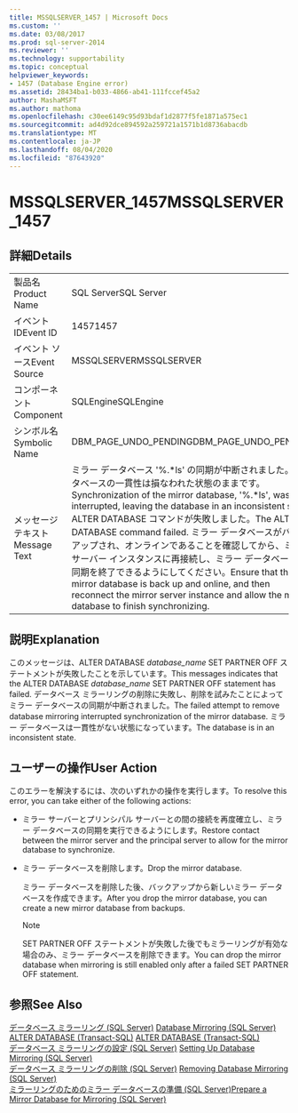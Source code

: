 ```yaml
---
title: MSSQLSERVER_1457 | Microsoft Docs
ms.custom: ''
ms.date: 03/08/2017
ms.prod: sql-server-2014
ms.reviewer: ''
ms.technology: supportability
ms.topic: conceptual
helpviewer_keywords:
- 1457 (Database Engine error)
ms.assetid: 28434ba1-b033-4866-ab41-111fccef45a2
author: MashaMSFT
ms.author: mathoma
ms.openlocfilehash: c30ee6149c95d93bdaf1d2877f5fe1871a575ec1
ms.sourcegitcommit: ad4d92dce894592a259721a1571b1d8736abacdb
ms.translationtype: MT
ms.contentlocale: ja-JP
ms.lasthandoff: 08/04/2020
ms.locfileid: "87643920"
---
```

# <a name="mssqlserver_1457"></a><span data-ttu-id="9f409-102">MSSQLSERVER_1457</span><span class="sxs-lookup"><span data-stu-id="9f409-102">MSSQLSERVER_1457</span></span>
    
## <a name="details"></a><span data-ttu-id="9f409-103">詳細</span><span class="sxs-lookup"><span data-stu-id="9f409-103">Details</span></span>  
  
|||  
|-|-|  
|<span data-ttu-id="9f409-104">製品名</span><span class="sxs-lookup"><span data-stu-id="9f409-104">Product Name</span></span>|<span data-ttu-id="9f409-105">SQL Server</span><span class="sxs-lookup"><span data-stu-id="9f409-105">SQL Server</span></span>|  
|<span data-ttu-id="9f409-106">イベント ID</span><span class="sxs-lookup"><span data-stu-id="9f409-106">Event ID</span></span>|<span data-ttu-id="9f409-107">1457</span><span class="sxs-lookup"><span data-stu-id="9f409-107">1457</span></span>|  
|<span data-ttu-id="9f409-108">イベント ソース</span><span class="sxs-lookup"><span data-stu-id="9f409-108">Event Source</span></span>|<span data-ttu-id="9f409-109">MSSQLSERVER</span><span class="sxs-lookup"><span data-stu-id="9f409-109">MSSQLSERVER</span></span>|  
|<span data-ttu-id="9f409-110">コンポーネント</span><span class="sxs-lookup"><span data-stu-id="9f409-110">Component</span></span>|<span data-ttu-id="9f409-111">SQLEngine</span><span class="sxs-lookup"><span data-stu-id="9f409-111">SQLEngine</span></span>|  
|<span data-ttu-id="9f409-112">シンボル名</span><span class="sxs-lookup"><span data-stu-id="9f409-112">Symbolic Name</span></span>|<span data-ttu-id="9f409-113">DBM_PAGE_UNDO_PENDING</span><span class="sxs-lookup"><span data-stu-id="9f409-113">DBM_PAGE_UNDO_PENDING</span></span>|  
|<span data-ttu-id="9f409-114">メッセージ テキスト</span><span class="sxs-lookup"><span data-stu-id="9f409-114">Message Text</span></span>|<span data-ttu-id="9f409-115">ミラー データベース '%.\*ls' の同期が中断されました。データベースの一貫性は損なわれた状態のままです。</span><span class="sxs-lookup"><span data-stu-id="9f409-115">Synchronization of the mirror database, '%.\*ls', was interrupted, leaving the database in an inconsistent state.</span></span> <span data-ttu-id="9f409-116">ALTER DATABASE コマンドが失敗しました。</span><span class="sxs-lookup"><span data-stu-id="9f409-116">The ALTER DATABASE command failed.</span></span> <span data-ttu-id="9f409-117">ミラー データベースがバックアップされ、オンラインであることを確認してから、ミラー サーバー インスタンスに再接続し、ミラー データベースで同期を終了できるようにしてください。</span><span class="sxs-lookup"><span data-stu-id="9f409-117">Ensure that the mirror database is back up and online, and then reconnect the mirror server instance and allow the mirror database to finish synchronizing.</span></span>|  
  
## <a name="explanation"></a><span data-ttu-id="9f409-118">説明</span><span class="sxs-lookup"><span data-stu-id="9f409-118">Explanation</span></span>  
 <span data-ttu-id="9f409-119">このメッセージは、ALTER DATABASE *database_name* SET PARTNER OFF ステートメントが失敗したことを示しています。</span><span class="sxs-lookup"><span data-stu-id="9f409-119">This messages indicates that the ALTER DATABASE *database_name* SET PARTNER OFF statement has failed.</span></span> <span data-ttu-id="9f409-120">データベース ミラーリングの削除に失敗し、削除を試みたことによってミラー データベースの同期が中断されました。</span><span class="sxs-lookup"><span data-stu-id="9f409-120">The failed attempt to remove database mirroring interrupted synchronization of the mirror database.</span></span> <span data-ttu-id="9f409-121">ミラー データベースは一貫性がない状態になっています。</span><span class="sxs-lookup"><span data-stu-id="9f409-121">The database is in an inconsistent state.</span></span>  
  
## <a name="user-action"></a><span data-ttu-id="9f409-122">ユーザーの操作</span><span class="sxs-lookup"><span data-stu-id="9f409-122">User Action</span></span>  
 <span data-ttu-id="9f409-123">このエラーを解決するには、次のいずれかの操作を実行します。</span><span class="sxs-lookup"><span data-stu-id="9f409-123">To resolve this error, you can take either of the following actions:</span></span>  
  
-   <span data-ttu-id="9f409-124">ミラー サーバーとプリンシパル サーバーとの間の接続を再度確立し、ミラー データベースの同期を実行できるようにします。</span><span class="sxs-lookup"><span data-stu-id="9f409-124">Restore contact between the mirror server and the principal server to allow for the mirror database to synchronize.</span></span>  
  
-   <span data-ttu-id="9f409-125">ミラー データベースを削除します。</span><span class="sxs-lookup"><span data-stu-id="9f409-125">Drop the mirror database.</span></span>  
  
     <span data-ttu-id="9f409-126">ミラー データベースを削除した後、バックアップから新しいミラー データベースを作成できます。</span><span class="sxs-lookup"><span data-stu-id="9f409-126">After you drop the mirror database, you can create a new mirror database from backups.</span></span>  
  
    > [!NOTE]  
    >  <span data-ttu-id="9f409-127">SET PARTNER OFF ステートメントが失敗した後でもミラーリングが有効な場合のみ、ミラー データベースを削除できます。</span><span class="sxs-lookup"><span data-stu-id="9f409-127">You can drop the mirror database when mirroring is still enabled only after a failed SET PARTNER OFF statement.</span></span>  
  
## <a name="see-also"></a><span data-ttu-id="9f409-128">参照</span><span class="sxs-lookup"><span data-stu-id="9f409-128">See Also</span></span>  
 <span data-ttu-id="9f409-129">[データベース ミラーリング &#40;SQL Server&#41;](../../database-engine/database-mirroring/database-mirroring-sql-server.md) </span><span class="sxs-lookup"><span data-stu-id="9f409-129">[Database Mirroring &#40;SQL Server&#41;](../../database-engine/database-mirroring/database-mirroring-sql-server.md) </span></span>  
 <span data-ttu-id="9f409-130">[ALTER DATABASE &#40;Transact-SQL&#41;](/sql/t-sql/statements/alter-database-transact-sql) </span><span class="sxs-lookup"><span data-stu-id="9f409-130">[ALTER DATABASE &#40;Transact-SQL&#41;](/sql/t-sql/statements/alter-database-transact-sql) </span></span>  
 <span data-ttu-id="9f409-131">[データベース ミラーリングの設定 &#40;SQL Server&#41;](../../database-engine/database-mirroring/setting-up-database-mirroring-sql-server.md) </span><span class="sxs-lookup"><span data-stu-id="9f409-131">[Setting Up Database Mirroring &#40;SQL Server&#41;](../../database-engine/database-mirroring/setting-up-database-mirroring-sql-server.md) </span></span>  
 <span data-ttu-id="9f409-132">[データベース ミラーリングの削除 &#40;SQL Server&#41;](../../database-engine/database-mirroring/removing-database-mirroring-sql-server.md) </span><span class="sxs-lookup"><span data-stu-id="9f409-132">[Removing Database Mirroring &#40;SQL Server&#41;](../../database-engine/database-mirroring/removing-database-mirroring-sql-server.md) </span></span>  
 [<span data-ttu-id="9f409-133">ミラーリングのためのミラー データベースの準備 &#40;SQL Server&#41;</span><span class="sxs-lookup"><span data-stu-id="9f409-133">Prepare a Mirror Database for Mirroring &#40;SQL Server&#41;</span></span>](../../database-engine/database-mirroring/prepare-a-mirror-database-for-mirroring-sql-server.md)  
  
  
